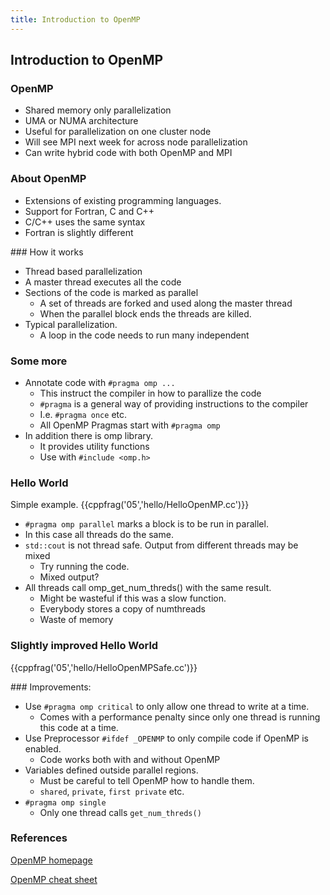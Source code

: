 ```yaml
---
title: Introduction to OpenMP
---
```


## Introduction to OpenMP

### OpenMP

* Shared memory only parallelization
* UMA or NUMA architecture
* Useful for parallelization on one cluster node
* Will see MPI next week for across node parallelization
* Can write hybrid code with both OpenMP and MPI

### About OpenMP

* Extensions of existing programming languages. 
* Support for Fortran, C and C++
* C/C++ uses the same syntax
* Fortran is slightly different


### How it works

* Thread based parallelization
* A master thread executes all the code
* Sections of the code is marked as parallel
    - A set of threads are forked and used along the master thread
    - When the parallel block ends the threads are killed.
* Typical parallelization.
    - A loop in the code needs to run many independent 




### Some more
* Annotate code with `#pragma omp ...`
    - This instruct the compiler in how to parallize the code
    - `#pragma` is a general way of providing instructions to the compiler
    - I.e. `#pragma once` etc.
    - All OpenMP Pragmas start with `#pragma omp`
* In addition there is omp library.
    - It provides utility functions 
    - Use with `#include <omp.h>`

### Hello World

Simple example.
{{cppfrag('05','hello/HelloOpenMP.cc')}}

* `#pragma omp parallel` marks a block is to be run in parallel.
* In this case all threads do the same.
* `std::cout` is not thread safe. Output from different threads may be mixed
    - Try running the code.
    - Mixed output? 
* All threads call omp_get_num_threds() with the same result.
    - Might be wasteful if this was a slow function.
    - Everybody stores a copy of numthreads
    - Waste of memory

### Slightly improved Hello World

{{cppfrag('05','hello/HelloOpenMPSafe.cc')}}

### Improvements:

* Use `#pragma omp critical` to only allow one thread to write at a time.
    - Comes with a performance penalty since only one thread is running this code at a time.
* Use Preprocessor `#ifdef _OPENMP` to only compile code if OpenMP is enabled. 
    - Code works both with and without OpenMP 
* Variables defined outside parallel regions.
    - Must be careful to tell OpenMP how to handle them.
    - `shared`, `private`, `first private` etc.
* `#pragma omp single`
    - Only one thread calls `get_num_threds()`  


### References

[OpenMP homepage][OpenMPhomepage]

[OpenMP cheat sheet][OpenMPcheatsheet]





[OpenMPhomepage]: http://openmp.org/ 
[OpenMPcheatsheet]: http://openmp.org/mp-documents/OpenMP-4.0-C.pdf